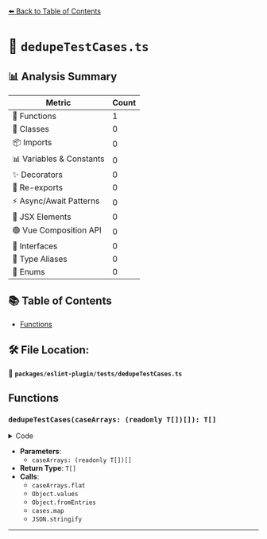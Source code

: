 [⬅️ Back to Table of Contents](../../../index.md)

# 📄 `dedupeTestCases.ts`

## 📊 Analysis Summary

| Metric | Count |
|--------|-------|
| 🔧 Functions | 1 |
| 🧱 Classes | 0 |
| 📦 Imports | 0 |
| 📊 Variables & Constants | 0 |
| ✨ Decorators | 0 |
| 🔄 Re-exports | 0 |
| ⚡ Async/Await Patterns | 0 |
| 💠 JSX Elements | 0 |
| 🟢 Vue Composition API | 0 |
| 📐 Interfaces | 0 |
| 📑 Type Aliases | 0 |
| 🎯 Enums | 0 |

## 📚 Table of Contents

- [Functions](#functions)

## 🛠️ File Location:
📂 **`packages/eslint-plugin/tests/dedupeTestCases.ts`**

## Functions

### `dedupeTestCases(caseArrays: (readonly T[])[]): T[]`

<details><summary>Code</summary>

```ts
<T>(...caseArrays: (readonly T[])[]): T[] => {
  const cases = caseArrays.flat();
  const dedupedCases = Object.values(
    Object.fromEntries(
      cases.map(testCase => [JSON.stringify(testCase), testCase]),
    ),
  );
  if (cases.length === dedupedCases.length) {
    throw new Error(
      '`dedupeTestCases` is not necessary — no duplicate test cases detected!',
    );
  }
  return dedupedCases;
}
```
</details>

- **Parameters**:
  - `caseArrays: (readonly T[])[]`
- **Return Type**: `T[]`
- **Calls**:
  - `caseArrays.flat`
  - `Object.values`
  - `Object.fromEntries`
  - `cases.map`
  - `JSON.stringify`

---